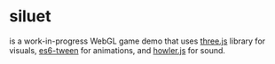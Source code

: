 # siluet
is a work-in-progress WebGL game demo that uses [three.js](https://github.com/mrdoob/three.js) library for visuals, [es6-tween](https://github.com/tweenjs/es6-tween) for animations, and [howler.js](https://github.com/goldfire/howler.js) for sound.
